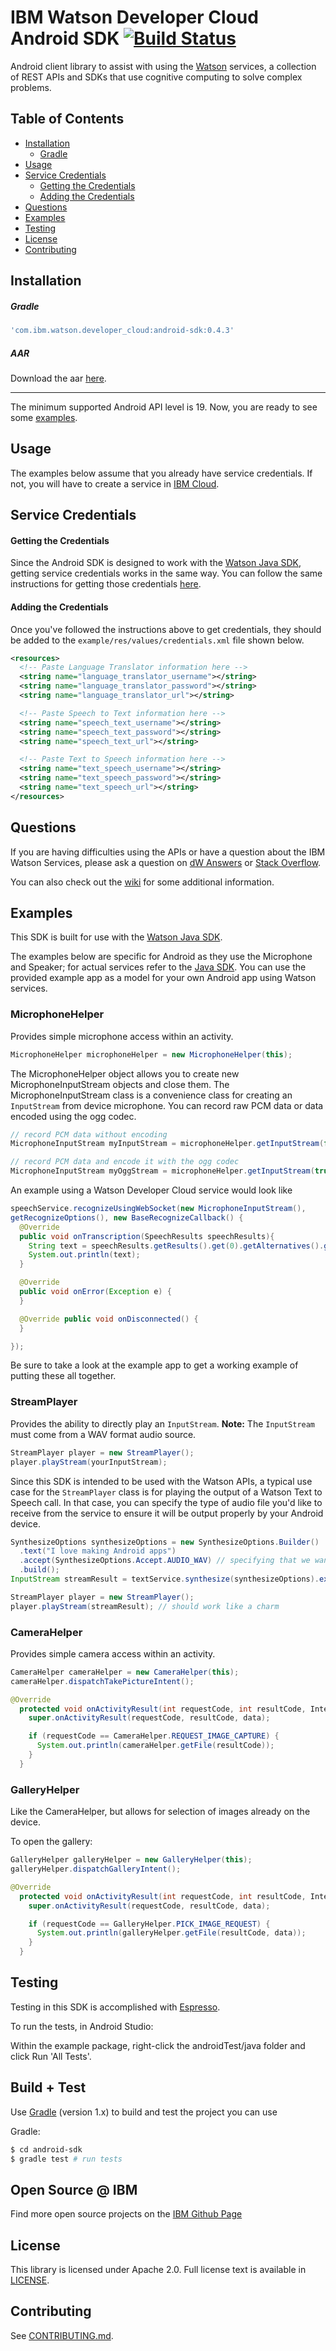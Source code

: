 # IBM Watson Developer Cloud Android SDK [![Build Status](https://travis-ci.org/watson-developer-cloud/android-sdk.svg?branch=master)](https://travis-ci.org/watson-developer-cloud/android-sdk)

Android client library to assist with using the [Watson][wdc] services, a collection of REST
APIs and SDKs that use cognitive computing to solve complex problems.

## Table of Contents

  * [Installation](#installation)
    * [Gradle](#gradle)
  * [Usage](#usage)
  * [Service Credentials](#service-credentials)
    * [Getting the Credentials](#getting-the-credentials)
    * [Adding the Credentials](#adding-the-credentials)
  * [Questions](#questions)
  * [Examples](#examples)
  * [Testing](#testing)
  * [License](#license)
  * [Contributing](#contributing)

## Installation

##### Gradle

```gradle
'com.ibm.watson.developer_cloud:android-sdk:0.4.3'
```

##### AAR

Download the aar [here][aar].

-----
The minimum supported Android API level is 19. Now, you are ready to see some [examples](https://github.com/watson-developer-cloud/android-sdk/tree/master/example).

## Usage

The examples below assume that you already have service credentials. If not, you will have to create a service in [IBM Cloud][bluemix].

## Service Credentials

#### Getting the Credentials

Since the Android SDK is designed to work with the [Watson Java SDK][java-sdk], getting service credentials works in the same way. You can follow the same instructions for getting those credentials [here](https://github.com/watson-developer-cloud/java-sdk#authentication).

#### Adding the Credentials

Once you've followed the instructions above to get credentials, they should be added to the `example/res/values/credentials.xml` file shown below.

```xml
<resources>
  <!-- Paste Language Translator information here -->
  <string name="language_translator_username"></string>
  <string name="language_translator_password"></string>
  <string name="language_translator_url"></string>

  <!-- Paste Speech to Text information here -->
  <string name="speech_text_username"></string>
  <string name="speech_text_password"></string>
  <string name="speech_text_url"></string>

  <!-- Paste Text to Speech information here -->
  <string name="text_speech_username"></string>
  <string name="text_speech_password"></string>
  <string name="text_speech_url"></string>
</resources>
```

## Questions

If you are having difficulties using the APIs or have a question about the IBM
Watson Services, please ask a question on
[dW Answers](https://developer.ibm.com/answers/questions/ask/?topics=watson)
or [Stack Overflow](http://stackoverflow.com/questions/ask?tags=ibm-watson).

You can also check out the [wiki][wiki] for some additional information.

## Examples

This SDK is built for use with the [Watson Java SDK][java-sdk].

The examples below are specific for Android as they use the Microphone and Speaker; for actual services refer to the [Java SDK][java-sdk]. You can use the provided example app as a model for your own Android app using Watson services.

### MicrophoneHelper

Provides simple microphone access within an activity.

```java
MicrophoneHelper microphoneHelper = new MicrophoneHelper(this);
```

The MicrophoneHelper object allows you to create new MicrophoneInputStream objects and close them. The MicrophoneInputStream class is a convenience class for creating an `InputStream` from device microphone. You can record raw PCM data or data encoded using the ogg codec.

```java
// record PCM data without encoding
MicrophoneInputStream myInputStream = microphoneHelper.getInputStream(false);

// record PCM data and encode it with the ogg codec
MicrophoneInputStream myOggStream = microphoneHelper.getInputStream(true);
```

An example using a Watson Developer Cloud service would look like

```java
speechService.recognizeUsingWebSocket(new MicrophoneInputStream(),
getRecognizeOptions(), new BaseRecognizeCallback() {
  @Override
  public void onTranscription(SpeechResults speechResults){
    String text = speechResults.getResults().get(0).getAlternatives().get(0).getTranscript();
    System.out.println(text);
  }

  @Override
  public void onError(Exception e) {
  }

  @Override public void onDisconnected() {
  }

});
```

Be sure to take a look at the example app to get a working example of putting these all together.

### StreamPlayer

Provides the ability to directly play an `InputStream`. **Note:** The `InputStream` must come from a WAV format audio source.

```java
StreamPlayer player = new StreamPlayer();
player.playStream(yourInputStream);
```

Since this SDK is intended to be used with the Watson APIs, a typical use case for the `StreamPlayer` class is for playing the output of a Watson Text to Speech call. In that case, you can specify the type of audio file you'd like to receive from the service to ensure it will be output properly by your Android device.

```java
SynthesizeOptions synthesizeOptions = new SynthesizeOptions.Builder()
  .text("I love making Android apps")
  .accept(SynthesizeOptions.Accept.AUDIO_WAV) // specifying that we want a WAV file
  .build();
InputStream streamResult = textService.synthesize(synthesizeOptions).execute();

StreamPlayer player = new StreamPlayer();
player.playStream(streamResult); // should work like a charm
```

### CameraHelper

Provides simple camera access within an activity.

```java
CameraHelper cameraHelper = new CameraHelper(this);
cameraHelper.dispatchTakePictureIntent();

@Override
  protected void onActivityResult(int requestCode, int resultCode, Intent data) {
    super.onActivityResult(requestCode, resultCode, data);

    if (requestCode == CameraHelper.REQUEST_IMAGE_CAPTURE) {
      System.out.println(cameraHelper.getFile(resultCode));
    }
  }
```

### GalleryHelper

Like the CameraHelper, but allows for selection of images already on the device.

To open the gallery:

```java
GalleryHelper galleryHelper = new GalleryHelper(this);
galleryHelper.dispatchGalleryIntent();

@Override
  protected void onActivityResult(int requestCode, int resultCode, Intent data) {
    super.onActivityResult(requestCode, resultCode, data);

    if (requestCode == GalleryHelper.PICK_IMAGE_REQUEST) {
      System.out.println(galleryHelper.getFile(resultCode, data));
    }
  }
```

## Testing

Testing in this SDK is accomplished with [Espresso](https://google.github.io/android-testing-support-library/docs/espresso/).

To run the tests, in Android Studio:

Within the example package, right-click the androidTest/java folder and click Run 'All Tests'.

## Build + Test

Use [Gradle][] (version 1.x) to build and test the project you can use

Gradle:

  ```sh
  $ cd android-sdk
  $ gradle test # run tests
  ```

## Open Source @ IBM

Find more open source projects on the [IBM Github Page](http://ibm.github.io/)

## License

This library is licensed under Apache 2.0. Full license text is
available in [LICENSE](LICENSE).

## Contributing

See [CONTRIBUTING.md](.github/CONTRIBUTING.md).

[wdc]: https://www.ibm.com/watson/developer/
[java-sdk]: https://github.com/watson-developer-cloud/java-sdk
[bluemix]: https://console.bluemix.net
[Gradle]: http://www.gradle.org/
[OkHttp]: http://square.github.io/okhttp/
[gson]: https://github.com/google/gson
[releases]: https://github.com/watson-developer-cloud/android-sdk/releases
[wiki]: https://github.com/watson-developer-cloud/android-sdk/wiki

[aar]: https://github.com/watson-developer-cloud/android-sdk/releases/download/v0.4.3/library-release.aar
